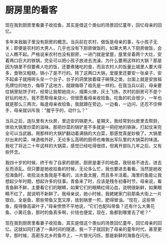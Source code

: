 # 厨房里的看客

现在我到厨房里看妻子收拾鱼，其实是借这个类似的场景回忆童年，回忆母亲的回忆。

多年来我脑子里没有厨房的概念。当兵前在农村，做饭是母亲的事，与小孩子无关；即便是农村的大男人，几乎也没有下厨房做饭的，如果大男人下厨房做饭，会让人瞧不起。严格说来农村也没有厨房，一进门就是堂屋，屋里垒着两个大灶，安着两口巨大的铁锅，完全可以把小孩子放进去洗澡。为什么要用这样的大锅？那是因为锅里不但要煮人吃的饭，还要煮猪吃的食，而且农村人的饭量比城里人要大得多，食物又粗糙，锅小了是不行的。除了这两口大锅，堂屋里还要安一张桌子，安不起桌子就用砖头垒一个台子，台子的洞里放着碟子碗筷之类，台面上就是安放祖先牌位的地方，侮辱了这地方，就跟侮辱了祖先是一样的。在我当兵以前，母亲要往锅里贴饼子时，经常让我帮她烧火，烟熏火燎，灰土飞扬，农村的厨房可不是个好玩的地方。我不愿帮母亲烧火，但很愿看母亲收拾鱼。吃鱼的机会很少，一年也就是那么三两次。每逢母亲收拾鱼，我就蹲在旁边，一边看，一边问，还忍不住伸手，母亲就训斥我：“腥乎乎的，动什么？”

当兵之后，连队里有大伙房，里边安的锅更大。星期天，我经常到伙房里去帮厨，体验大锅里炒菜的滋味。那把炒菜的锅铲差不多就是一把挖地的铁锹，打起仗来完全可以当武器。用那样的大锅铲翻动着满锅的大白菜，那感觉真是妙极了。大锅里炒出来的菜，味道格外好，无论多么高明的厨师也难做出军队里的大锅菜的味道。我吃了将近二十年这样的大锅菜，感觉已经吃得很烦，但离开部队几年之后，又有些怀念。

我四十岁的时候，终于有了自家的厨房。厨房是妻子的地盘，我轻易不进去，进去反而添乱。但只要是她收拾鱼的时候，无论多么忙，我也要进去看看。当然是她收拾海鱼时，收拾淡水鱼我是不看的，淡水鱼太腥，而且多半活着。海里的鱼能让我想起少年时期，想起许多的往事。青鱼来了时，应该是残冬初春时节，母亲说，看青鱼鲜不鲜，主要看它们的眼睛，如果它们的眼睛红得沁血，说明很新鲜，如果眼睛不红了，就说明不新鲜了。我母亲说，她小时候，我姥姥家门前那条大街上一片银白，全是鱼，那些带鱼又宽又厚，放到锅里一煎，肥得冒油。“现在，这些带鱼，瘦得像高粱叶子，”母亲愤愤不平地说，“它们也配叫带鱼？还有什么大黄花鱼、小黄花鱼，那时的鱼真多啊，价钱也便宜，现在，鱼都到哪里去了呢？”

现在我到厨房里看妻子收拾鱼，其实是借这个类似的场景回忆童年，回忆母亲的回忆。这就如同打通了一条时间的隧道，我一下子就回到了母亲的童年时代，甚至更早，那时候，高密东北乡的鱼市上，一片银光闪烁，那是新鲜的海鱼在闪光。